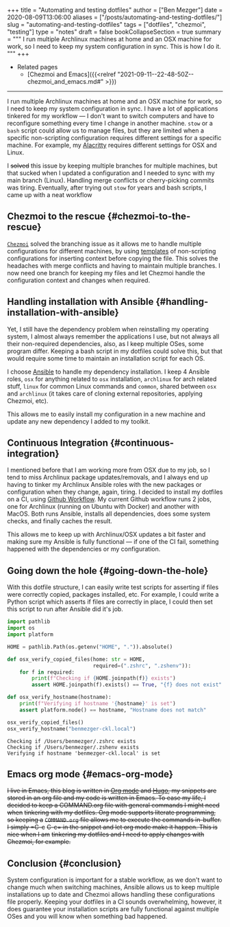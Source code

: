 +++
title = "Automating and testing dotfiles"
author = ["Ben Mezger"]
date = 2020-08-09T13:06:00
aliases = ["/posts/automating-and-testing-dotfiles/"]
slug = "automating-and-testing-dotfiles"
tags = ["dotfiles", "chezmoi", "testing"]
type = "notes"
draft = false
bookCollapseSection = true
summary = """
I run multiple Archlinux machines at home and an OSX machine for work, so I need
to keep my system configuration in sync. This is how I do it. 
"""
+++

-   Related pages
    -   [Chezmoi and Emacs]({{<relref "2021-09-11--22-48-50Z--chezmoi_and_emacs.md#" >}})

---

I run multiple Archlinux machines at home and an OSX machine for work, so I need
to keep my system configuration in sync. I have a lot of applications tinkered
for my workflow — I don't want to switch computers and have to reconfigure
something every time I change in another machine. `stow` or a `bash` script
could allow us to manage files, but they are limited when a specific
non-scripting configuration requires different settings for a specific machine.
For example, my [Alacritty](https://github.com/alacritty/alacritty) requires different settings for OSX and Linux.

I ~~solved~~ this issue by keeping multiple branches for multiple machines, but
that sucked when I updated a configuration and I needed to sync with my main
branch (Linux). Handling merge conflicts or cherry-picking commits was tiring.
Eventually, after trying out `stow` for years and bash scripts, I came up with a
neat workflow


## Chezmoi to the rescue {#chezmoi-to-the-rescue}

[`Chezmoi`](https://www.chezmoi.io/) solved the branching issue as it allows me to handle multiple
configurations for different machines, by using [templates](https://www.chezmoi.io/docs/how-to/#use-templates-to-manage-files-that-vary-from-machine-to-machine) of non-scripting
configurations for inserting context before copying the file. This solves the
headaches with merge conflicts and having to maintain multiple branches. I now
need one branch for keeping my files and let Chezmoi handle the configuration
context and changes when required.


## Handling installation with Ansible {#handling-installation-with-ansible}

Yet, I still have the dependency problem when reinstalling my operating system,
I almost always remember the applications I use, but not always all their
non-required dependencies, also, as I keep multiple OSes, some program differ.
Keeping a bash script in my dotfiles could solve this, but that would require
some time to maintain an installation script for each OS.

I choose [Ansible](https://www.ansible.com/) to handle my dependency installation. I keep 4 Ansible roles,
`osx` for anything related to `osx` installation, `archlinux` for arch related
stuff, `linux` for common Linux commands and `common`, shared between `osx` and
`archlinux` (it takes care of cloning external repositories, applying Chezmoi,
etc).

This allows me to easily install my configuration in a new machine and update
any new dependency I added to my toolkit.


## Continuous Integration {#continuous-integration}

I mentioned before that I am working more from OSX due to my job, so I tend to
miss Archlinux package updates/removals, and I always end up having to tinker my
Archlinux Ansible roles with the new packages or configuration when they change,
again, tiring. I decided to install my dotfiles on a CI, using [Github Workflow](https://github.com/benmezger/dotfiles/actions).
My current Github workflow runs 2 jobs, one for Archlinux (running on Ubuntu
with Docker) and another with MacOS. Both runs Ansible, installs all
dependencies, does some system checks, and finally caches the result.

This allows me to keep up with Archlinux/OSX updates a bit faster and making
sure my Ansible is fully functional — if one of the CI fail, something happened
with the dependencies or my configuration.


## Going down the hole {#going-down-the-hole}

With this dotfile structure, I can easily write test scripts for asserting if
files were correctly copied, packages installed, etc. For example, I could write
a Python script which asserts if files are correctly in place, I could then set
this script to run after Ansible did it's job.

```python
import pathlib
import os
import platform

HOME = pathlib.Path(os.getenv("HOME", ".")).absolute()

def osx_verify_copied_files(home: str = HOME,
                            required=(".zshrc", ".zshenv")):
    for f in required:
        print(f"Checking if {HOME.joinpath(f)} exists")
        assert HOME.joinpath(f).exists() == True, "{f} does not exist"

def osx_verify_hostname(hostname):
    print(f"Verifying if hostname '{hostname}' is set")
    assert platform.node() == hostname, "Hostname does not match"

osx_verify_copied_files()
osx_verify_hostname("benmezger-ckl.local")
```

```text
Checking if /Users/benmezger/.zshrc exists
Checking if /Users/benmezger/.zshenv exists
Verifying if hostname 'benmezger-ckl.local' is set
```


## Emacs org mode {#emacs-org-mode}

~~I live in Emacs, this blog is written in [Org mode](https://orgmode.org/) and [Hugo](https://gohugo.io/), my snippets are~~
~~stored in an org file and my code is written in Emacs. To ease my life, I~~
~~decided to keep a COMMAND.org file with general commands I might need when~~
~~tinkering with my dotfiles. Org mode supports literate programming, so keeping a~~
~~`COMMAND.org` file allows me to execute the commands in-buffer. I simply =C-c~~
~~C-c= in the snippet and let org mode make it happen. This is nice when I am~~
~~tinkering my dotfiles and I need to apply changes with Chezmoi, for example.~~


## Conclusion {#conclusion}

System configuration is important for a stable workflow, as we don't want to
change much when switching machines, Ansible allows us to keep multiple
installations up to date and Chezmoi allows handling these configurations file
properly. Keeping your dotfiles in a CI sounds overwhelming, however, it does
guarantee your installation scripts are fully functional against multiple OSes
and you will know when something bad happened.

<style>.org-center { margin-left: auto; margin-right: auto; text-align: center; }</style>

<div class="org-center">
  <div></div>

<div
    class="github-card"
    data-github="benmezger/dotfiles"
    data-width="400"
    data-height="150"
    data-theme="default">
</div>
<script src="//cdn.jsdelivr.net/github-cards/latest/widget.js"></script>

</div>
